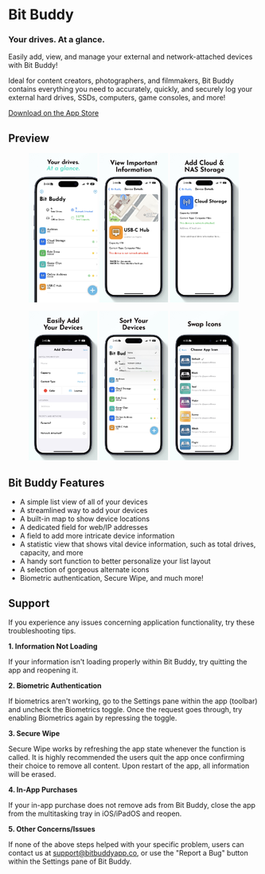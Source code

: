 # Bit Buddy
### Your drives. At a glance.

Easily add, view, and manage your external and network-attached devices with Bit Buddy!

Ideal for content creators, photographers, and filmmakers, Bit Buddy contains everything you need to accurately, quickly, and securely log your external hard drives, SSDs, computers, game consoles, and more!

 [Download on the App Store]()

## Preview
<p align="center">
  <img src="./App Store 1.jpg" height="300" /> 
  <img src="./App Store 2.jpg" height="300" /> 
  <img src="./App Store 3.jpg" height="300" />
</p>
<p align="center">
   <img src="./App Store 4.jpg" height="300" />
  <img src="./App Store 5.jpg" height="300" />
  <img src="./App Store 6.jpg" height="300" />
</p>

## Bit Buddy Features
- A simple list view of all of your devices
- A streamlined way to add your devices
- A built-in map to show device locations
- A dedicated field for web/IP addresses
- A field to add more intricate device information
- A statistic view that shows vital device information, such as total drives, capacity, and more
- A handy sort function to better personalize your list layout
- A selection of gorgeous alternate icons
- Biometric authentication, Secure Wipe, and much more!

## Support
If you experience any issues concerning application functionality, try these troubleshooting tips.

**1. Information Not Loading**
   
   If your information isn't loading properly within Bit Buddy, try quitting the app and reopening it.
   
**2. Biometric Authentication**
   
   If biometrics aren't working, go to the Settings pane within the app (toolbar) and uncheck the Biometrics toggle. Once the request goes through, try enabling Biometrics again by repressing the toggle.
   
**3. Secure Wipe**
   
   Secure Wipe works by refreshing the app state whenever the function is called. It is highly recommended the users quit the app once confirming their choice to remove all content. Upon restart of the app, all information will be erased.
   
**4. In-App Purchases**
   
   If your in-app purchase does not remove ads from Bit Buddy, close the app from the multitasking tray in iOS/iPadOS and reopen.

  **5. Other Concerns/Issues**

  If none of the above steps helped with your specific problem, users can contact us at support@bitbuddyapp.co, or use the "Report a Bug" button within the Settings pane of Bit Buddy.
